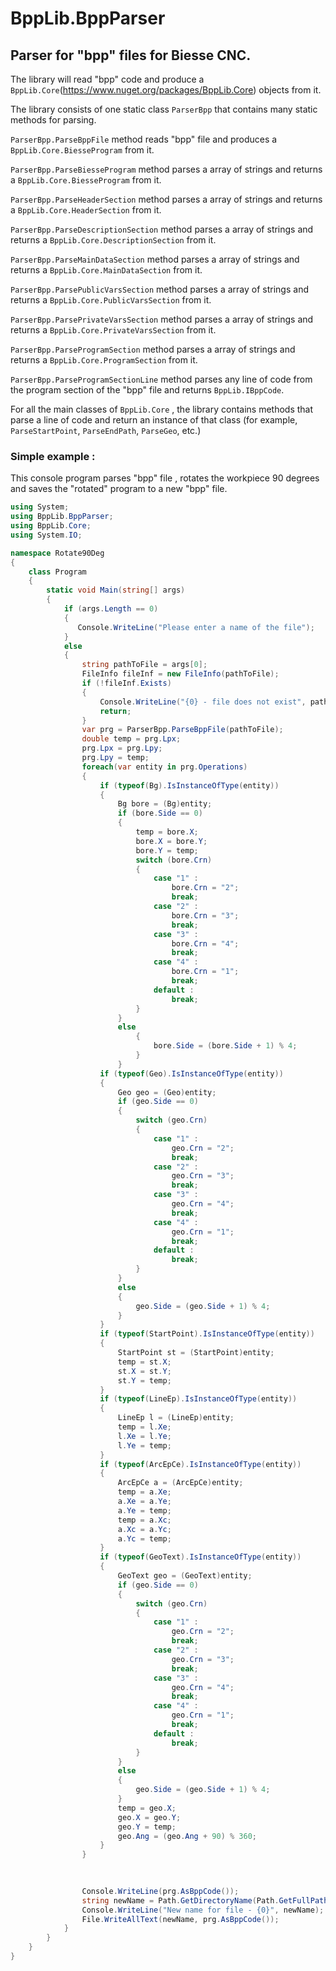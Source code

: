 # BppLib.BppParser

## Parser for "bpp" files for Biesse CNC.

The library will read "bpp" code and produce a `BppLib.Core`(https://www.nuget.org/packages/BppLib.Core) objects from it.

The library consists of one static class `ParserBpp` that contains many static methods for parsing.

`ParserBpp.ParseBppFile` method reads "bpp" file and produces a `BppLib.Core.BiesseProgram` from it.

`ParserBpp.ParseBiesseProgram` method parses a array of strings and returns a `BppLib.Core.BiesseProgram` from it.

`ParserBpp.ParseHeaderSection` method parses a array of strings and returns a `BppLib.Core.HeaderSection` from it.

`ParserBpp.ParseDescriptionSection` method parses a array of strings and returns a `BppLib.Core.DescriptionSection` from it.

`ParserBpp.ParseMainDataSection` method parses a array of strings and returns a `BppLib.Core.MainDataSection` from it.

`ParserBpp.ParsePublicVarsSection` method parses a array of strings and returns a `BppLib.Core.PublicVarsSection` from it.

`ParserBpp.ParsePrivateVarsSection` method parses a array of strings and returns a `BppLib.Core.PrivateVarsSection` from it.

`ParserBpp.ParseProgramSection`  method parses a array of strings and returns a `BppLib.Core.ProgramSection` from it.

`ParserBpp.ParseProgramSectionLine` method  parses any line of code from the program section of the "bpp"  file and returns `BppLib.IBppCode`.

For all the main classes of `BppLib.Core` , the library contains methods that parse a line of code and return an instance of that class (for example, `ParseStartPoint`, `ParseEndPath`, `ParseGeo`, etc.)

### Simple example :

This console program parses  "bpp" file , rotates the workpiece 90 degrees and  saves the "rotated" program to a new "bpp" file.

```csharp
using System;
using BppLib.BppParser;
using BppLib.Core;
using System.IO;

namespace Rotate90Deg
{
    class Program
    {
        static void Main(string[] args)
        {
            if (args.Length == 0)
            {
               Console.WriteLine("Please enter a name of the file");
            }
            else
            {
                string pathToFile = args[0];
                FileInfo fileInf = new FileInfo(pathToFile);
                if (!fileInf.Exists)
                {
                    Console.WriteLine("{0} - file does not exist", pathToFile);
                    return;
                }
                var prg = ParserBpp.ParseBppFile(pathToFile);
                double temp = prg.Lpx;
                prg.Lpx = prg.Lpy;
                prg.Lpy = temp;
                foreach(var entity in prg.Operations)
                {
                    if (typeof(Bg).IsInstanceOfType(entity))
                    {
                        Bg bore = (Bg)entity;
                        if (bore.Side == 0)
                        {
                            temp = bore.X;
                            bore.X = bore.Y;
                            bore.Y = temp;
                            switch (bore.Crn)
                            {
                                case "1" :
                                    bore.Crn = "2";
                                    break;
                                case "2" :
                                    bore.Crn = "3";
                                    break;
                                case "3" :
                                    bore.Crn = "4";
                                    break;
                                case "4" :
                                    bore.Crn = "1";
                                    break;
                                default :
                                    break;
                            }
                        }
                        else
                            {
                                bore.Side = (bore.Side + 1) % 4;
                            }
                        }
                    if (typeof(Geo).IsInstanceOfType(entity))
                    {
                        Geo geo = (Geo)entity;
                        if (geo.Side == 0)
                        {
                            switch (geo.Crn)
                            {
                                case "1" :
                                    geo.Crn = "2";
                                    break;
                                case "2" :
                                    geo.Crn = "3";
                                    break;
                                case "3" :
                                    geo.Crn = "4";
                                    break;
                                case "4" :
                                    geo.Crn = "1";
                                    break;
                                default :
                                    break;
                            }
                        }
                        else
                        {
                            geo.Side = (geo.Side + 1) % 4;
                        }
                    }
                    if (typeof(StartPoint).IsInstanceOfType(entity))
                    {
                        StartPoint st = (StartPoint)entity;
                        temp = st.X;
                        st.X = st.Y;
                        st.Y = temp;
                    }
                    if (typeof(LineEp).IsInstanceOfType(entity))
                    {
                        LineEp l = (LineEp)entity;
                        temp = l.Xe;
                        l.Xe = l.Ye;
                        l.Ye = temp;
                    }
                    if (typeof(ArcEpCe).IsInstanceOfType(entity))
                    {
                        ArcEpCe a = (ArcEpCe)entity;
                        temp = a.Xe;
                        a.Xe = a.Ye;
                        a.Ye = temp;
                        temp = a.Xc;
                        a.Xc = a.Yc;
                        a.Yc = temp;
                    }
                    if (typeof(GeoText).IsInstanceOfType(entity))
                    {
                        GeoText geo = (GeoText)entity;
                        if (geo.Side == 0)
                        {
                            switch (geo.Crn)
                            {
                                case "1" :
                                    geo.Crn = "2";
                                    break;
                                case "2" :
                                    geo.Crn = "3";
                                    break;
                                case "3" :
                                    geo.Crn = "4";
                                    break;
                                case "4" :
                                    geo.Crn = "1";
                                    break;
                                default :
                                    break;
                            }
                        }
                        else
                        {
                            geo.Side = (geo.Side + 1) % 4;
                        }
                        temp = geo.X;
                        geo.X = geo.Y;
                        geo.Y = temp;
                        geo.Ang = (geo.Ang + 90) % 360;
                    }
                }
                 

                
                Console.WriteLine(prg.AsBppCode());
                string newName = Path.GetDirectoryName(Path.GetFullPath(pathToFile)) + "\\" + Path.GetFileNameWithoutExtension(pathToFile) + "Rotate90Deg.bpp";
                Console.WriteLine("New name for file - {0}", newName);
                File.WriteAllText(newName, prg.AsBppCode());
            }
        }
    }
}
```
